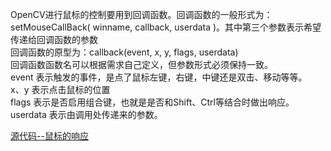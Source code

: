 OpenCV进行鼠标的控制要用到回调函数。回调函数的一般形式为：              
setMouseCallBack( winname, callback, userdata )。其中第三个参数表示希望传递给回调函数的参数                 
回调函数的原型为：callback(event, x, y, flags,  userdata)           
回调函数函数名可以根据需求自己定义，但参数形式必须保持一致。                 
event 表示触发的事件，是点了鼠标左键，右键，中键还是双击、移动等等。            
x、y 表示点击鼠标的位置                  
flags 表示是否启用组合键，也就是是否和Shift、Ctrl等结合时做出响应。                  
userdata 表示由调用处传递来的参数。          

[源代码--鼠标的响应](../assets/Source/OpenCV/03-mouse.cpp)                  
